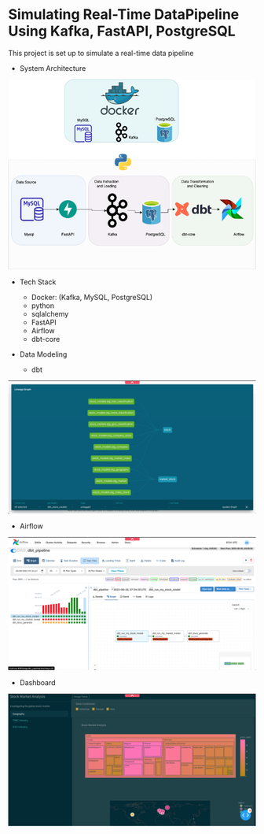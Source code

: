 # Simulating Real-Time DataPipeline Using Kafka, FastAPI, PostgreSQL

This project is set up to simulate a real-time data pipeline

- System Architecture
<img src="https://github.com/Sophiat-O/DataPipeline/blob/main/images/system_arc.png"/>

- Tech Stack 
    - Docker: (Kafka, MySQL, PostgreSQL)
    - python
    - sqlalchemy 
    - FastAPI
    - Airflow
    - dbt-core

- Data Modeling
    - dbt
<img src="https://github.com/Sophiat-O/DataPipeline/blob/main/images/dbt_img.png"/>

- Airflow
<img src="https://github.com/Sophiat-O/DataPipeline/blob/main/images/airflow_img.png"/>

- Dashboard
<img src="https://github.com/Sophiat-O/DataPipeline/blob/main/images/dashboard.png"/>


